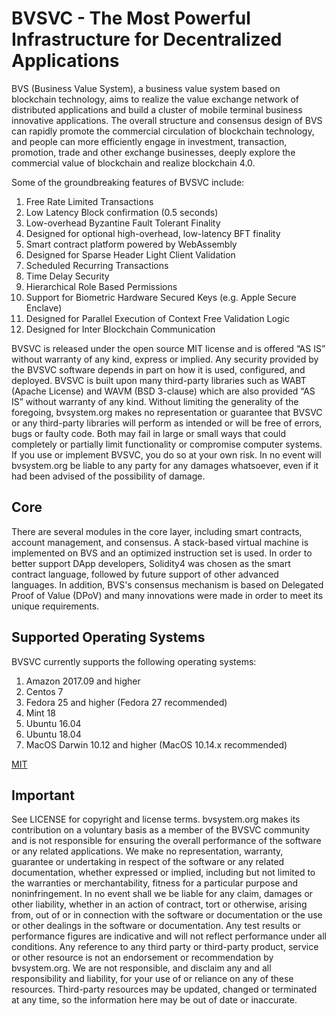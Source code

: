 
# BVSVC - The Most Powerful Infrastructure for Decentralized Applications

BVS (Business Value System), a business value system based on blockchain technology, aims to realize the value exchange network of distributed applications and build a cluster of mobile terminal business innovative applications. The overall structure and consensus design of BVS can rapidly promote the commercial circulation of blockchain technology, and people can more efficiently engage in investment, transaction, promotion, trade and other exchange businesses, deeply explore the commercial value of blockchain and realize blockchain 4.0.

Some of the groundbreaking features of BVSVC include:

1. Free Rate Limited Transactions
1. Low Latency Block confirmation (0.5 seconds)
1. Low-overhead Byzantine Fault Tolerant Finality
1. Designed for optional high-overhead, low-latency BFT finality
1. Smart contract platform powered by WebAssembly
1. Designed for Sparse Header Light Client Validation
1. Scheduled Recurring Transactions
1. Time Delay Security
1. Hierarchical Role Based Permissions
1. Support for Biometric Hardware Secured Keys (e.g. Apple Secure Enclave)
1. Designed for Parallel Execution of Context Free Validation Logic
1. Designed for Inter Blockchain Communication

BVSVC is released under the open source MIT license and is offered “AS IS” without warranty of any kind, express or implied. Any security provided by the BVSVC software depends in part on how it is used, configured, and deployed. BVSVC is built upon many third-party libraries such as WABT (Apache License) and WAVM (BSD 3-clause) which are also provided “AS IS” without warranty of any kind. Without limiting the generality of the foregoing, bvsystem.org makes no representation or guarantee that BVSVC or any third-party libraries will perform as intended or will be free of errors, bugs or faulty code. Both may fail in large or small ways that could completely or partially limit functionality or compromise computer systems. If you use or implement BVSVC, you do so at your own risk. In no event will bvsystem.org be liable to any party for any damages whatsoever, even if it had been advised of the possibility of damage.

## Core
There are several modules in the core layer, including smart contracts, account management, and consensus. A stack-based virtual machine is implemented on BVS and an optimized instruction set is used. In order to better support DApp developers, Solidity4 was chosen as the smart contract language, followed by future support of other advanced languages. In addition, BVS's consensus mechanism is based on Delegated Proof of Value (DPoV) and many innovations were made in order to meet its unique requirements.

## Supported Operating Systems
BVSVC currently supports the following operating systems:
1. Amazon 2017.09 and higher
2. Centos 7
3. Fedora 25 and higher (Fedora 27 recommended)
4. Mint 18
5. Ubuntu 16.04
6. Ubuntu 18.04
7. MacOS Darwin 10.12 and higher (MacOS 10.14.x recommended)

[MIT](./LICENSE)

## Important

See LICENSE for copyright and license terms.  bvsystem.org makes its contribution on a voluntary basis as a member of the BVSVC community and is not responsible for ensuring the overall performance of the software or any related applications.  We make no representation, warranty, guarantee or undertaking in respect of the software or any related documentation, whether expressed or implied, including but not limited to the warranties or merchantability, fitness for a particular purpose and noninfringement. In no event shall we be liable for any claim, damages or other liability, whether in an action of contract, tort or otherwise, arising from, out of or in connection with the software or documentation or the use or other dealings in the software or documentation.  Any test results or performance figures are indicative and will not reflect performance under all conditions.  Any reference to any third party or third-party product, service or other resource is not an endorsement or recommendation by bvsystem.org.  We are not responsible, and disclaim any and all responsibility and liability, for your use of or reliance on any of these resources. Third-party resources may be updated, changed or terminated at any time, so the information here may be out of date or inaccurate.
